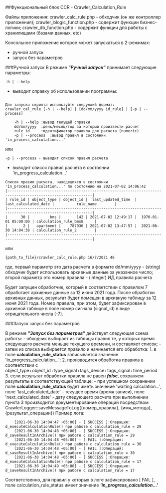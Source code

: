 ##Функциональный блок CCR - Crawler_Calculation_Rule

Файлы приложения:
crawler_calc_rule.php - обходчик (он же контроллер приложения);
crawler_blogic_function.php - содержит функции бизнес-логики;
crawler_db_function.php - содержит функции для работы с хранилищами (базами данных, etc)

Консольное приложение которое может запускаться в 2-режимах:
- ручной запуск
- запуск без параметров

###Ручной запуск
В режиме ___"Ручной запуск"___ принимает следующие параметры:
```
-h | --help
```
- выводит справку об использовании программы:
```

Для запуска скрипта используйте следующий формат:
crawler_cal_rule [-h | --help] | [dd/mm/yyyy id_rule] | [-p | --process]

	-h | --help	:вывод текущей справки
	dd/mm/yyyy	:день/месяц/год за который произвести расчет
	rule_id		:идентификатор правила для расчета (numeric)
	-p | --process	:вывод правил в состоянии 'in_process_calculation...'
```

или
```
-p | --process - выводит список правил расчета
```
- выводит список правил расчета в состоянии 'in_progress_calculation...'

```
Список правил расчета, находящихся в состоянии 'in_process_calculation...' по состоянию на 2021-07-02 14:06:42
|------------------------------------------------------------------------------------------------------------|
| rule_id | object_type | object_id |  last_updated_time  | last_calculated_date |          rule_name        |
|------------------------------------------------------------------------------------------------------------|
|      30 |         bms |       142 | 2021-07-02 12:49:17 |  1970-01-01 05:00:00 | calculation_rule_bms8     |
|       2 |   apartment |    787036 | 2021-07-02 13:47:57 |  2021-06-30 14:04:38 | calculation_rule_2        |
|------------------------------------------------------------------------------------------------------------|
```
или

```
{path_to_file}/crawler_calc_rule.php 16/7/2021 46
```
где, 
первый параметр это дата расчета в формате dd/mm/yyyy - (string) обходчик будет использовать архивные данные за указанное число;
второй параметр это номер правила - (integer) ИД правила расчета

Будет запущен обработчик, который в соответствии с правилом 7 обработает архивные данные за 12 июня 2021 года.
После обработки архивных данных, результат будет помещен в архивную таблицу за 12 июня 2021 года.
Номер правила, при этом, будет зафиксирован в архивной таблице в поле номер сигнала (signal_id) в виде отрицательного числа (-7).

###Запуск запуск без параметров

В режиме ___"Запуск без параметров"___ действует следующая схема работы:
    - обходчик выбирает из таблицы правил те, у которых время следующего расчета меньше текущего времени, и составляет список;
    - затем из списка выбирается правило и начинается его обработка:
        1. в поле __calculation_rule_status__ записывается значение 'in_progress_calculation...';
        2. производится обработка правила в соответствии с object_type+object_id+type_signal+tags_device+tags_signal+time_period
        3. если результат обработки правила не равен ___false___, сохраняем результаты в соответствующей таблице;
            - при успешном сохранении поле __calculation_rule_status__ будет иметь значение 'waiting calculation...', 
                поле 'last_calculated_date' - текущее время (время записи), 
                поле 'next_calculated_date' - дату следующего расчета
        при выполнении пункта 3 производится документирование операций посредством 
        CrawlerLogger::saveMessageToLog({номер_правила}, {имя_метода}, {результат_операции})
        Пример лога:
```
    [2021-06-30 14:04:47 +05:00] - [ SUCCESS ]:Операция: d_executeCalculationRule() при работе с calculation_rule = 29
    [2021-06-30 14:04:48 +05:00] - [ SUCCESS ]:Операция: d_saveResultInArchive() при работе с calculation_rule = 29
    [2021-06-30 14:04:48 +05:00] - [ FAIL ]:Операция: d_executeCalculationRule() при работе с calculation_rule = 30
    [2021-06-30 14:04:48 +05:00] - [ FAIL ]:Операция: d_saveResultInArchive() при работе с calculation_rule = 30
    [2021-06-30 14:04:48 +05:00] - [ SUCCESS ]:Операция: d_executeCalculationRule() при работе с calculation_rule = 17
    [2021-06-30 14:04:49 +05:00] - [ SUCCESS ]:Операция: d_saveResultInArchive() при работе с calculation_rule = 17

```
Соответственно, для правил у которых в логе зафиксировано [ FAIL ], поле calculation_rule_status имеет значение ___'in_progress_calculation...'___ 